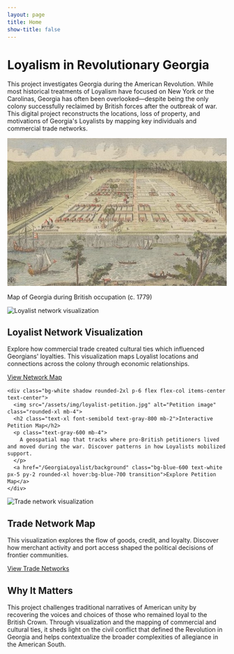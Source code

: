 ```yaml
---
layout: page
title: Home
show-title: false
---
```


<div class="w-full flex flex-col items-center justify-start px-4 py-10 bg-gray-50">
  <div class="max-w-5xl text-center mb-12">
    <h1 class="text-4xl md:text-5xl font-bold text-gray-900 mb-6">Loyalism in Revolutionary Georgia</h1>
    <p class="text-lg text-gray-700 leading-relaxed">
      This project investigates Georgia during the American Revolution.
      While most historical treatments of Loyalism have focused on New York or the Carolinas, Georgia has often been overlooked—despite being the
      only colony successfully reclaimed by British forces after the outbreak of war. This digital project reconstructs the locations, loss of property, and
      motivations of Georgia's Loyalists by mapping key individuals and commercial trade networks.
    </p>
  </div>

  <!-- Image block -->
  <div class="w-full max-w-4xl mb-12">
    <img src="assets/img/Savannah.jpg" alt="Map of Georgia, 1779" class="rounded-xl shadow-lg mx-auto">
    <p class="text-center text-sm text-gray-500 mt-2">Map of Georgia during British occupation (c. 1779)</p>
  </div>

  <!-- Section with project intro and links -->
  <div class="grid grid-cols-1 md:grid-cols-2 gap-8 max-w-5xl w-full mb-16">
    <div class="bg-white shadow rounded-2xl p-6 flex flex-col items-center text-center">
      <img src="/assets/img/loyalist-network.jpg" alt="Loyalist network visualization" class="rounded-xl mb-4">
      <h2 class="text-xl font-semibold text-gray-800 mb-2">Loyalist Network Visualization</h2>
      <p class="text-gray-600 mb-4">
        Explore how commercial trade created cultural ties which influenced Georgians' loyalties. This visualization maps Loyalist locations and connections across the colony through economic relationships.
      </p>
      <a href="/GeorgiaLoyalist/Gloyalists" class="bg-blue-600 text-white px-5 py-2 rounded-xl hover:bg-blue-700 transition">View Network Map</a>
    </div>

    <div class="bg-white shadow rounded-2xl p-6 flex flex-col items-center text-center">
      <img src="/assets/img/loyalist-petition.jpg" alt="Petition image" class="rounded-xl mb-4">
      <h2 class="text-xl font-semibold text-gray-800 mb-2">Interactive Petition Map</h2>
      <p class="text-gray-600 mb-4">
        A geospatial map that tracks where pro-British petitioners lived and moved during the war. Discover patterns in how Loyalists mobilized support.
      </p>
      <a href="/GeorgiaLoyalist/background" class="bg-blue-600 text-white px-5 py-2 rounded-xl hover:bg-blue-700 transition">Explore Petition Map</a>
    </div>
  </div>

  <!-- New Trade Networks Section -->
  <div class="bg-white shadow rounded-2xl p-6 flex flex-col items-center text-center mb-16 max-w-xl">
    <img src="/assets/img/trade-network.jpg" alt="Trade network visualization" class="rounded-xl mb-4">
    <h2 class="text-xl font-semibold text-gray-800 mb-2">Trade Network Map</h2>
    <p class="text-gray-600 mb-4">
      This visualization explores the flow of goods, credit, and loyalty. Discover how merchant activity and port access shaped the political decisions of frontier communities.
    </p>
    <a href="/GeorgiaLoyalist/trade" class="bg-blue-600 text-white px-5 py-2 rounded-xl hover:bg-blue-700 transition">View Trade Networks</a>
  </div>

  <!-- Concluding paragraph -->
  <div class="max-w-4xl text-center">
    <h2 class="text-2xl font-bold text-gray-900 mb-4">Why It Matters</h2>
    <p class="text-lg text-gray-700 leading-relaxed">
      This project challenges traditional narratives of American unity by recovering the voices and choices of those who remained loyal to the British Crown. 
      Through visualization and the mapping of commercial and cultural ties, it sheds light on the civil conflict that defined the Revolution in Georgia and helps contextualize 
      the broader complexities of allegiance in the American South.
    </p>
  </div>
</div>

